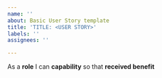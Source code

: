 ```yaml
---
name: ''
about: Basic User Story template
title: 'TITLE: <USER STORY>'
labels: ''
assignees: ''

---
```


As a **role** I can **capability** so that **received benefit**
